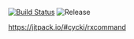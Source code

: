 [![Build Status](https://www.bitrise.io/app/567eed166f32fe06/status.svg?token=ilsnvVDNiwjg4rHaSwe5Ag&branch=master)](https://www.bitrise.io/app/567eed166f32fe06)
![Release](https://jitpack.io/v/cycki/rxcommand.svg)

https://jitpack.io/#cycki/rxcommand
